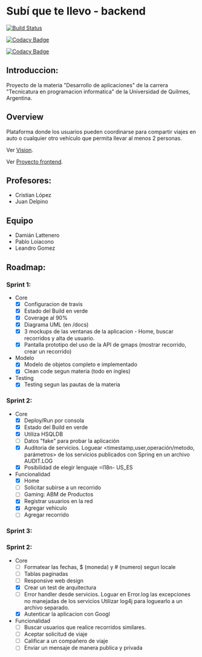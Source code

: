 # Subí que te llevo - backend

[![Build Status](https://travis-ci.org/DesarrolloDeAplicaciones-GrupoA/backend.svg?branch=master)](https://travis-ci.org/DesarrolloDeAplicaciones-GrupoA/backend)

[![Codacy Badge](https://api.codacy.com/project/badge/grade/2709341668804273a8cdc71cee06e1c5)](https://www.codacy.com/app/DesarrolloDeAplicaciones-GrupoA/backend)

[![Codacy Badge](https://api.codacy.com/project/badge/coverage/2709341668804273a8cdc71cee06e1c5)](https://www.codacy.com/app/DesarrolloDeAplicaciones-GrupoA/backend)

## Introduccion:

Proyecto de la materia "Desarrollo de aplicaciones" de la carrera "Tecnicatura en programacion informatica" de la Universidad de Quilmes, Argentina.


## Overview

Plataforma donde los usuarios pueden coordinarse para compartir viajes en auto o cualquier otro vehículo que permita llevar al menos 2 personas.

Ver [Vision](./docs/documento_vision.pdf).

Ver [Proyecto frontend](https://github.com/DesarrolloDeAplicaciones-GrupoA/frontend).

## Profesores:

* Cristian López
* Juan Delpino

## Equipo

+ Damián Lattenero
+ Pablo Loiacono
+ Leandro Gomez

## Roadmap:

### Sprint 1:

* Core
    * [x] Configuracion de travis
    * [x] Estado del Build en verde
    * [x] Coverage al 90%
    * [x] Diagrama UML (en <Proyecto>/docs)
    * [x] 3 mockups de las ventanas de la aplicacion - Home, buscar recorridos y alta de usuario.
    * [x] Pantalla prototipo del uso de la API de gmaps (mostrar recorrido, crear un recorrido)
* Modelo
    * [x] Modelo de objetos completo e implementado
    * [x] Clean code segun materia (todo en ingles)
* Testing
    * [x] Testing segun las pautas de la materia

### Sprint 2:
* Core
    * [x] Deploy/Run por consola
    * [x] Estado del Build en verde
    * [x] Utiliza HSQLDB
    * [ ] Datos "fake" para probar la aplicación
    * [x] Auditoria de servicios. Loguear <timestamp,user,operación/metodo, parámetros> de los servicios publicados con Spring en un archivo AUDIT.LOG
    * [x] Posibilidad de elegir lenguaje =I18n- US_ES
* Funcionalidad
    * [x] Home
    * [ ] Solicitar subirse a un recorrido
    * [ ] Gaming: ABM de Productos
    * [x] Registrar usuarios en la red
    * [x] Agregar vehiculo
    * [ ] Agregar recorrido

### Sprint 3:
### Sprint 2:
* Core
    * [ ] Formatear las fechas, $ (moneda) y # (numero) segun locale
    * [ ] Tablas paginadas
    * [ ] Responsive web design
    * [x] Crear un test de arquitectura
    * [ ] Error handler desde servicios. Loguar en Error.log las excepciones no manejadas de los servicios
          Utilizar log4j para loguearlo a un archivo separado.
    * [x] Autenticar la aplicacion con Googl
* Funcionalidad
    * [ ] Buscar usuarios que realice recorridos similares.
    * [ ] Aceptar solicitud de viaje
    * [ ] Calificar a un compañero de viaje
    * [ ] Enviar un mensaje de manera publica y privada
